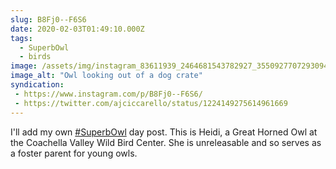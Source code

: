 ```yaml
---
slug: B8Fj0--F6S6
date: 2020-02-03T01:49:10.000Z
tags: 
  - SuperbOwl
  - birds
image: /assets/img/instagram_83611939_2464681543782927_355092770729309428_n_17899514332432934.jpg
image_alt: "Owl looking out of a dog crate"
syndication:
 - https://www.instagram.com/p/B8Fj0--F6S6/
 - https://twitter.com/ajciccarello/status/1224149275614961669
---
```


I'll add my own [#SuperbOwl](/posts/tags/SuperbOwl) day post. This is Heidi, a Great Horned Owl at the Coachella Valley Wild Bird Center. She is unreleasable and so serves as a foster parent for young owls.
